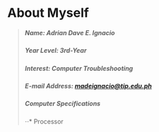 About Myself
============
> ##### Name: **Adrian Dave E. Ignacio**
> ##### Year Level: **3rd-Year** 
> ##### Interest: **Computer Troubleshooting** 
> ##### E-mail Address: **madeignacio@tip.edu.ph**
> ##### Computer Specifications
> ⋅⋅* Processor
